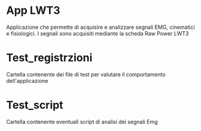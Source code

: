 # App LWT3
Applicazione che permette di acquisire e analizzare segnali EMG, cinematici e fisiologici.
I segnali sono acquisiti mediante la scheda Raw Power LWT3

# Test_registrzioni
Cartella contenente dei file di test per valutare il comportamento dell'applicazione

# Test_script
Cartella contenente eventuali script di analisi dei segnali Emg 


